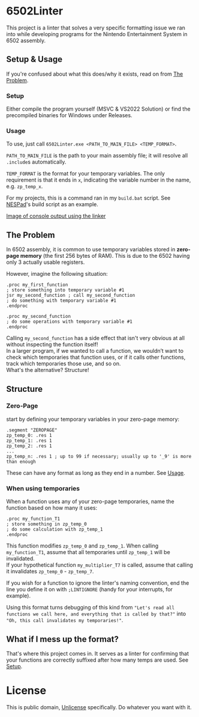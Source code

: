 # 6502Linter
This project is a linter that solves a very specific formatting issue we ran into while developing programs for the Nintendo Entertainment System in 6502 assembly.

## Setup & Usage
If you're confused about what this does/why it exists, read on from [The Problem](https://github.com/Akadeax/6502-linter?tab=readme-ov-file#the-problem).

### Setup
Either compile the program yourself (MSVC & VS2022 Solution) or find the precompiled binaries for Windows under Releases.

### Usage
To use, just call `6502Linter.exe <PATH_TO_MAIN_FILE> <TEMP_FORMAT>`.


`PATH_TO_MAIN_FILE` is the path to your main assembly file; it will resolve all `.include`s automatically.

`TEMP_FORMAT` is the format for your temporary variables. The only requirement is that it ends in `x`, indicating the variable number in the name, e.g. `zp_temp_x`.

For my projects, this is a command ran in my `build.bat` script. See [NESPad](https://github.com/Akadeax/nespad/blob/main/build.bat)'s build script as an example.

[Image of console output using the linker](./RepoIMG/LintOutput.png)

## The Problem
In 6502 assembly, it is common to use temporary variables stored in **zero-page memory** (the first 256 bytes of RAM). This is due to the 6502 having only 3 actually usable registers.

However, imagine the following situation:
```x86asm
.proc my_first_function
; store something into temporary variable #1
jsr my_second_function ; call my_second_function
; do something with temporary variable #1
.endproc

.proc my_second_function
; do some operations with temporary variable #1
.endproc
```
Calling `my_second_function` has a side effect that isn't very obvious at all without inspecting the function itself!
<br>
In a larger program, if we wanted to call a function, we wouldn’t want to check which temporaries that function uses, or if it calls other functions, track which temporaries those use, and so on.
<br>
What's the alternative? Structure!

## Structure
### Zero-Page
start by defining your temporary variables in your zero-page memory:
```x86asm
.segment "ZEROPAGE"
zp_temp_0: .res 1
zp_temp_1: .res 1
zp_temp_2: .res 1
...
zp_temp_n: .res 1 ; up to 99 if necessary; usually up to '_9' is more than enough
```
These can have any format as long as they end in a number. See [Usage](https://github.com/Akadeax/6502-linter?tab=readme-ov-file#usage).

### When using temporaries
When a function uses any of your zero-page temporaries, name the function based on how many it uses:
```x86asm
.proc my_function_T1
; store something in zp_temp_0
; do some calculation with zp_temp_1
.endproc
```
This function modifies `zp_temp_0` and `zp_temp_1`. When calling `my_function_T1`, assume that all temporaries until `zp_temp_1` will be invalidated. 
<br>
If your hypothetical function `my_multiplier_T7` is called, assume that calling it invalidates `zp_temp_0` - `zp_temp_7`.

If you wish for a function to ignore the linter's naming convention, end the line you define it on with `;LINTIGNORE` (handy for your interrupts, for example).

Using this format turns debugging of this kind from `"Let's read all functions we call here, and everything that is called by that?"` into `"Oh, this call invalidates my temporaries!"`.



## What if I mess up the format?
That's where this project comes in. It serves as a linter for confirming that your functions are correctly suffixed after how many temps are used. See [Setup](https://github.com/Akadeax/6502-linter?tab=readme-ov-file#setup).

# License
This is public domain, [Unlicense](https://unlicense.org/) specifically. Do whatever you want with it.

